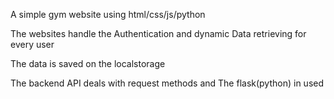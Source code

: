 A simple gym website using html/css/js/python

The websites handle the Authentication and dynamic Data retrieving for every user

The data is saved on the localstorage

The backend API deals with request methods and The flask(python) in used
